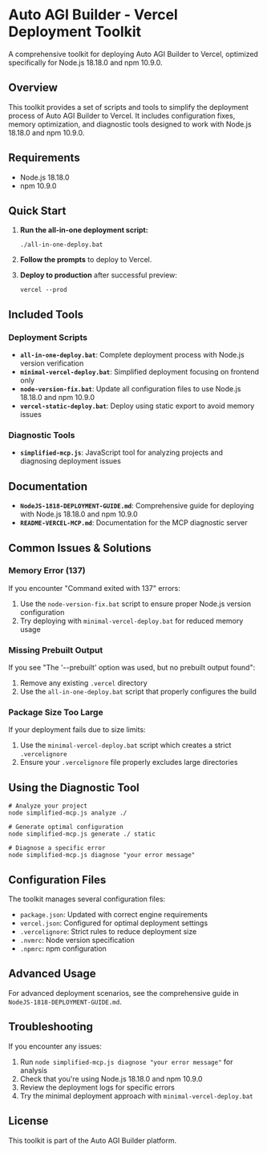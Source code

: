 # Auto AGI Builder - Vercel Deployment Toolkit

A comprehensive toolkit for deploying Auto AGI Builder to Vercel, optimized specifically for Node.js 18.18.0 and npm 10.9.0.

## Overview

This toolkit provides a set of scripts and tools to simplify the deployment process of Auto AGI Builder to Vercel. It includes configuration fixes, memory optimization, and diagnostic tools designed to work with Node.js 18.18.0 and npm 10.9.0.

## Requirements

- Node.js 18.18.0
- npm 10.9.0

## Quick Start

1. **Run the all-in-one deployment script:**
   ```
   ./all-in-one-deploy.bat
   ```

2. **Follow the prompts** to deploy to Vercel.

3. **Deploy to production** after successful preview:
   ```
   vercel --prod
   ```

## Included Tools

### Deployment Scripts

- **`all-in-one-deploy.bat`**: Complete deployment process with Node.js version verification
- **`minimal-vercel-deploy.bat`**: Simplified deployment focusing on frontend only
- **`node-version-fix.bat`**: Update all configuration files to use Node.js 18.18.0 and npm 10.9.0
- **`vercel-static-deploy.bat`**: Deploy using static export to avoid memory issues

### Diagnostic Tools

- **`simplified-mcp.js`**: JavaScript tool for analyzing projects and diagnosing deployment issues

## Documentation

- **`NodeJS-1818-DEPLOYMENT-GUIDE.md`**: Comprehensive guide for deploying with Node.js 18.18.0 and npm 10.9.0
- **`README-VERCEL-MCP.md`**: Documentation for the MCP diagnostic server

## Common Issues & Solutions

### Memory Error (137)

If you encounter "Command exited with 137" errors:

1. Use the `node-version-fix.bat` script to ensure proper Node.js version configuration
2. Try deploying with `minimal-vercel-deploy.bat` for reduced memory usage

### Missing Prebuilt Output

If you see "The '--prebuilt' option was used, but no prebuilt output found":

1. Remove any existing `.vercel` directory
2. Use the `all-in-one-deploy.bat` script that properly configures the build

### Package Size Too Large

If your deployment fails due to size limits:

1. Use the `minimal-vercel-deploy.bat` script which creates a strict `.vercelignore`
2. Ensure your `.vercelignore` file properly excludes large directories

## Using the Diagnostic Tool

```
# Analyze your project
node simplified-mcp.js analyze ./

# Generate optimal configuration
node simplified-mcp.js generate ./ static

# Diagnose a specific error
node simplified-mcp.js diagnose "your error message"
```

## Configuration Files

The toolkit manages several configuration files:

- `package.json`: Updated with correct engine requirements
- `vercel.json`: Configured for optimal deployment settings
- `.vercelignore`: Strict rules to reduce deployment size
- `.nvmrc`: Node version specification
- `.npmrc`: npm configuration

## Advanced Usage

For advanced deployment scenarios, see the comprehensive guide in `NodeJS-1818-DEPLOYMENT-GUIDE.md`.

## Troubleshooting

If you encounter any issues:

1. Run `node simplified-mcp.js diagnose "your error message"` for analysis
2. Check that you're using Node.js 18.18.0 and npm 10.9.0
3. Review the deployment logs for specific errors
4. Try the minimal deployment approach with `minimal-vercel-deploy.bat`

## License

This toolkit is part of the Auto AGI Builder platform.
